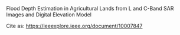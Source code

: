 Flood Depth Estimation in Agricultural Lands from L and C-Band SAR Images and Digital Elevation Model    
  
Cite as: https://ieeexplore.ieee.org/document/10007847

